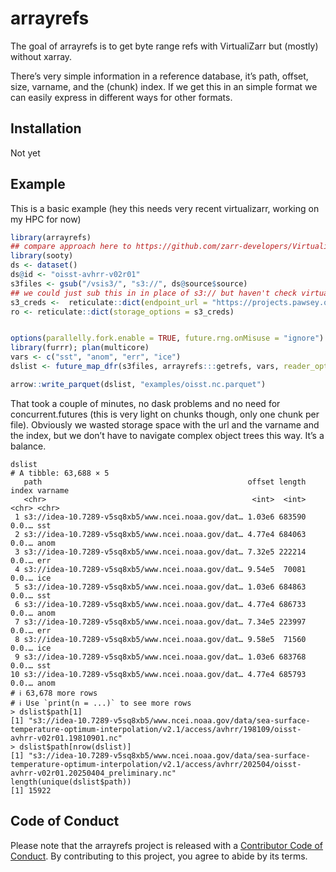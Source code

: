 
<!-- README.md is generated from README.Rmd. Please edit that file -->

# arrayrefs

<!-- badges: start -->
<!-- badges: end -->

The goal of arrayrefs is to get byte range refs with VirtualiZarr but
(mostly) without xarray.

There’s very simple information in a reference database, it’s path,
offset, size, varname, and the (chunk) index. If we get this in an
simple format we can easily express in different ways for other formats.

## Installation

Not yet

## Example

This is a basic example (hey this needs very recent virtualizarr,
working on my HPC for now)

``` r
library(arrayrefs)
## compare approach here to https://github.com/zarr-developers/VirtualiZarr/issues/533
library(sooty)
ds <- dataset()
ds@id <- "oisst-avhrr-v02r01"
s3files <- gsub("/vsis3/", "s3://", ds@source$source)
## we could just sub this in in place of s3:// but haven't check virtualizarr will allow
s3_creds <-  reticulate::dict(endpoint_url = "https://projects.pawsey.org.au", anon = TRUE)
ro <- reticulate::dict(storage_options = s3_creds)


options(parallelly.fork.enable = TRUE, future.rng.onMisuse = "ignore")
library(furrr); plan(multicore)
vars <- c("sst", "anom", "err", "ice")
dslist <- future_map_dfr(s3files, arrayrefs:::getrefs, vars, reader_options = ro)

arrow::write_parquet(dslist, "examples/oisst.nc.parquet")

```

That took a couple of minutes, no dask problems and no need for
concurrent.futures (this is very light on chunks though, only one chunk
per file). Obviously we wasted storage space with the url and the
varname and the index, but we don’t have to navigate complex object
trees this way. It’s a balance.

    dslist
    # A tibble: 63,688 × 5
       path                                              offset length index varname
       <chr>                                              <int>  <int> <chr> <chr>
     1 s3://idea-10.7289-v5sq8xb5/www.ncei.noaa.gov/dat… 1.03e6 683590 0.0.… sst
     2 s3://idea-10.7289-v5sq8xb5/www.ncei.noaa.gov/dat… 4.77e4 684063 0.0.… anom
     3 s3://idea-10.7289-v5sq8xb5/www.ncei.noaa.gov/dat… 7.32e5 222214 0.0.… err
     4 s3://idea-10.7289-v5sq8xb5/www.ncei.noaa.gov/dat… 9.54e5  70081 0.0.… ice
     5 s3://idea-10.7289-v5sq8xb5/www.ncei.noaa.gov/dat… 1.03e6 684863 0.0.… sst
     6 s3://idea-10.7289-v5sq8xb5/www.ncei.noaa.gov/dat… 4.77e4 686733 0.0.… anom
     7 s3://idea-10.7289-v5sq8xb5/www.ncei.noaa.gov/dat… 7.34e5 223997 0.0.… err
     8 s3://idea-10.7289-v5sq8xb5/www.ncei.noaa.gov/dat… 9.58e5  71560 0.0.… ice
     9 s3://idea-10.7289-v5sq8xb5/www.ncei.noaa.gov/dat… 1.03e6 683768 0.0.… sst
    10 s3://idea-10.7289-v5sq8xb5/www.ncei.noaa.gov/dat… 4.77e4 685793 0.0.… anom
    # ℹ 63,678 more rows
    # ℹ Use `print(n = ...)` to see more rows
    > dslist$path[1]
    [1] "s3://idea-10.7289-v5sq8xb5/www.ncei.noaa.gov/data/sea-surface-temperature-optimum-interpolation/v2.1/access/avhrr/198109/oisst-avhrr-v02r01.19810901.nc"
    > dslist$path[nrow(dslist)]
    [1] "s3://idea-10.7289-v5sq8xb5/www.ncei.noaa.gov/data/sea-surface-temperature-optimum-interpolation/v2.1/access/avhrr/202504/oisst-avhrr-v02r01.20250404_preliminary.nc"
    length(unique(dslist$path))
    [1] 15922

## Code of Conduct

Please note that the arrayrefs project is released with a [Contributor
Code of
Conduct](https://contributor-covenant.org/version/2/1/CODE_OF_CONDUCT.html).
By contributing to this project, you agree to abide by its terms.

